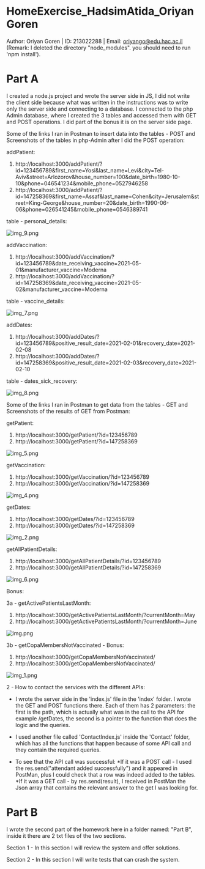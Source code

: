 # HomeExercise_HadsimAtida_OriyanGoren
Author: Oriyan Goren | ID: 213022288 | Email: oriyango@edu.hac.ac.il
(Remark: I deleted the directory "node_modules". you should need to run 'npm install').

# Part A
I created a node.js project and wrote the server side in JS, I did not write the client side because what was written in the instructions was to write only the server side and connecting to a database.
I connected to the php Admin database, where I created the 3 tables and accessed them with GET and POST operations. I did part of the bonus it is on the server side page.

Some of the links I ran in Postman to insert data into the tables - POST and Screenshots of the tables in php-Admin after I did the POST operation:

addPatient:
1. http://localhost:3000/addPatient/?id=123456789&first_name=Yosi&last_name=Levi&city=Tel-Aviv&street=Arlozorov&house_number=100&date_birth=1980-10-10&phone=046541234&mobile_phone=0527946258
2. http://localhost:3000/addPatient/?id=147258369&first_name=Assaf&last_name=Cohen&city=Jerusalem&street=King-George&house_number=20&date_birth=1990-06-06&phone=026541245&mobile_phone=0546389741

table - personal_details:

![img_9.png](Images/img_9.png)

addVaccination:
1. http://localhost:3000/addVaccination/?id=123456789&date_receiving_vaccine=2021-05-01&manufacturer_vaccine=Moderna
2. http://localhost:3000/addVaccination/?id=147258369&date_receiving_vaccine=2021-05-02&manufacturer_vaccine=Moderna

table - vaccine_details:

![img_7.png](Images/img_7.png)

addDates:
1. http://localhost:3000/addDates/?id=123456789&positive_result_date=2021-02-01&recovery_date=2021-02-08
2. http://localhost:3000/addDates/?id=147258369&positive_result_date=2021-02-03&recovery_date=2021-02-10

table - dates_sick_recovery:

![img_8.png](Images/img_8.png)

Some of the links I ran in Postman to get data from the tables - GET and Screenshots of the results of GET from Postman:

getPatient:
1. http://localhost:3000/getPatient/?id=123456789
2. http://localhost:3000/getPatient/?id=147258369

![img_5.png](Images/img_5.png)

getVaccination:
1. http://localhost:3000/getVaccination/?id=123456789
2. http://localhost:3000/getVaccination/?id=147258369

![img_4.png](Images/img_4.png)

getDates:
1. http://localhost:3000/getDates/?id=123456789
2. http://localhost:3000/getDates/?id=147258369

![img_2.png](Images/img_2.png)

getAllPatientDetails:
1. http://localhost:3000/getAllPatientDetails/?id=123456789
2. http://localhost:3000/getAllPatientDetails/?id=147258369

![img_6.png](Images/img_6.png)

Bonus:

3a - getActivePatientsLastMonth:
1. http://localhost:3000/getActivePatientsLastMonth/?currentMonth=May
2. http://localhost:3000/getActivePatientsLastMonth/?currentMonth=June

![img.png](Images/img.png)

3b - getCopaMembersNotVaccinated - Bonus:
1. http://localhost:3000/getCopaMembersNotVaccinated/
2. http://localhost:3000/getCopaMembersNotVaccinated/

![img_1.png](Images/img_1.png)

2 - How to contact the services with the different APIs:

- I wrote the server side in the 'index.js' file in the 'index' folder. I wrote the GET and POST functions there. Each of them has 2 parameters: the first is the path, which is actually what was in the call to the API for example /getDates, the second is a pointer to the function that does the logic and the queries.

- I used another file called 'ContactIndex.js' inside the 'Contact' folder, which has all the functions that happen because of some API call and they contain the required queries.

- To see that the API call was successful:
*If it was a POST call - I used the
res.send("attendant added successfully") and it appeared in PostMan, plus I could check that a row was indeed added to the tables.
*If it was a GET call - by res.send(result), I received in PostMan the Json array that contains the relevant answer to the get I was looking for.

# Part B
I wrote the second part of the homework here in a folder named: "Part B", inside it there are 2 txt files of the two sections.

Section 1 - In this section I will review the system and offer solutions.

Section 2 - In this section I will write tests that can crash the system.
